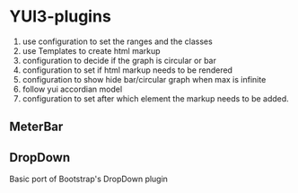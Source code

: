 YUI3-plugins
===========

1. use configuration to set the ranges and the classes
2. use Templates to create html markup
3. configuration to decide if the graph is circular or bar
4. configuration to set if html markup needs to be rendered
5. configuration to show hide bar/circular graph when max is infinite
6. follow yui accordian model
7. configuration to set after which element the markup needs to be added.

MeterBar
--------

DropDown
--------
Basic port of Bootstrap's DropDown plugin